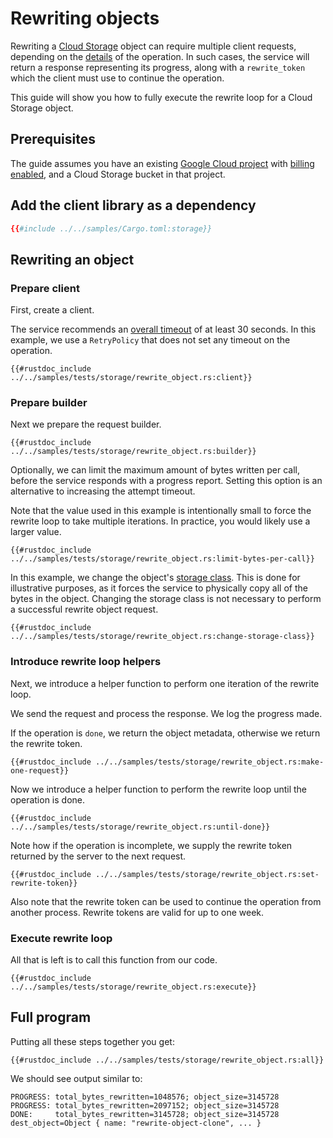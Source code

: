 <!-- 
Copyright 2025 Google LLC

Licensed under the Apache License, Version 2.0 (the "License");
you may not use this file except in compliance with the License.
You may obtain a copy of the License at

    https://www.apache.org/licenses/LICENSE-2.0

Unless required by applicable law or agreed to in writing, software
distributed under the License is distributed on an "AS IS" BASIS,
WITHOUT WARRANTIES OR CONDITIONS OF ANY KIND, either express or implied.
See the License for the specific language governing permissions and
limitations under the License.
-->

# Rewriting objects

Rewriting a [Cloud Storage] object can require multiple client requests,
depending on the [details] of the operation. In such cases, the service will
return a response representing its progress, along with a `rewrite_token` which
the client must use to continue the operation.

This guide will show you how to fully execute the rewrite loop for a Cloud
Storage object.

## Prerequisites

The guide assumes you have an existing [Google Cloud project] with
[billing enabled], and a Cloud Storage bucket in that project.

## Add the client library as a dependency

```toml
{{#include ../../samples/Cargo.toml:storage}}
```

## Rewriting an object

### Prepare client

First, create a client.

The service recommends an [overall timeout] of at least 30 seconds. In this
example, we use a `RetryPolicy` that does not set any timeout on the operation.

```rust,ignore,noplayground
{{#rustdoc_include ../../samples/tests/storage/rewrite_object.rs:client}}
```

### Prepare builder

Next we prepare the request builder.

```rust,ignore,noplayground
{{#rustdoc_include ../../samples/tests/storage/rewrite_object.rs:builder}}
```

Optionally, we can limit the maximum amount of bytes written per call, before
the service responds with a progress report. Setting this option is an
alternative to increasing the attempt timeout.

Note that the value used in this example is intentionally small to force the
rewrite loop to take multiple iterations. In practice, you would likely use a
larger value.

```rust,ignore,noplayground
{{#rustdoc_include ../../samples/tests/storage/rewrite_object.rs:limit-bytes-per-call}}
```

In this example, we change the object's [storage class]. This is done for
illustrative purposes, as it forces the service to physically copy all of the
bytes in the object. Changing the storage class is not necessary to perform a
successful rewrite object request.

```rust,ignore,noplayground
{{#rustdoc_include ../../samples/tests/storage/rewrite_object.rs:change-storage-class}}
```

### Introduce rewrite loop helpers

Next, we introduce a helper function to perform one iteration of the rewrite
loop.

We send the request and process the response. We log the progress made.

If the operation is `done`, we return the object metadata, otherwise we return
the rewrite token.

```rust,ignore,noplayground
{{#rustdoc_include ../../samples/tests/storage/rewrite_object.rs:make-one-request}}
```

Now we introduce a helper function to perform the rewrite loop until the
operation is done.

```rust,ignore,noplayground
{{#rustdoc_include ../../samples/tests/storage/rewrite_object.rs:until-done}}
```

Note how if the operation is incomplete, we supply the rewrite token returned by
the server to the next request.

```rust,ignore,noplayground
{{#rustdoc_include ../../samples/tests/storage/rewrite_object.rs:set-rewrite-token}}
```

Also note that the rewrite token can be used to continue the operation from
another process. Rewrite tokens are valid for up to one week.

### Execute rewrite loop

All that is left is to call this function from our code.

```rust,ignore,noplayground
{{#rustdoc_include ../../samples/tests/storage/rewrite_object.rs:execute}}
```

## Full program

Putting all these steps together you get:

```rust,ignore,noplayground
{{#rustdoc_include ../../samples/tests/storage/rewrite_object.rs:all}}
```

We should see output similar to:

```
PROGRESS: total_bytes_rewritten=1048576; object_size=3145728
PROGRESS: total_bytes_rewritten=2097152; object_size=3145728
DONE:     total_bytes_rewritten=3145728; object_size=3145728
dest_object=Object { name: "rewrite-object-clone", ... }
```

[billing enabled]: https://cloud.google.com/billing/docs/how-to/verify-billing-enabled#confirm_billing_is_enabled_on_a_project
[cloud storage]: https://cloud.google.com/storage
[details]: https://cloud.google.com/storage/docs/json_api/v1/objects/rewrite
[google cloud project]: https://cloud.google.com/resource-manager/docs/creating-managing-projects
[overall timeout]: https://docs.rs/google-cloud-gax/latest/google_cloud_gax/retry_policy/trait.RetryPolicyExt.html#method.with_time_limit
[storage class]: https://cloud.google.com/storage/docs/storage-classes
